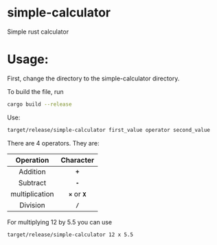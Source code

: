 # simple-calculator
Simple rust calculator

# Usage:

First, change the directory to the simple-calculator directory.

To build the file, run 
```sh
cargo build --release
```

Use: 
```sh
target/release/simple-calculator first_value operator second_value
```

There are 4 operators. They are:

|Operation|Character|
|:---:|:---:|
|Addition |**`+`**|
|Subtract |**`-`**|
|multiplication|**`×`** or **`X`**|
|Division |**`/`**|




For multiplying 12 by 5.5 you can use 
```sh
target/release/simple-calculator 12 x 5.5
```
